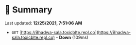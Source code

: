 # 📖 Summary
Last updated: **12/25/2021, 7:51:06 AM**

- `GET` [https://Bhadwa-sala.toxicblte.repl.co](https://Bhadwa-sala.toxicblte.repl.co) - **Down** (109ms)
